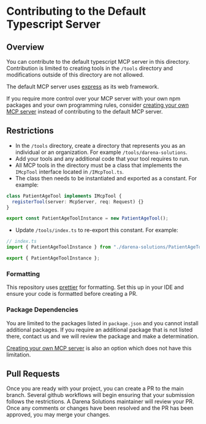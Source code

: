 # Contributing to the Default Typescript Server

## Overview

You can contribute to the default typescript MCP server in this directory. Contribution
is limited to creating tools in the `/tools` directory and modifications outside
of this directory are not allowed.

The default MCP server uses [express](https://expressjs.com/) as its web framework.

If you require more control over your MCP server with your own npm packages and
your own programming rules, consider [creating your own MCP server](../servers) instead
of contributing to the default MCP server.

## Restrictions

- In the `/tools` directory, create a directory that represents you as an individual
  or an organization. For example `/tools/darena-solutions`.
- Add your tools and any additional code that your tool requires to run.
- All MCP tools in the directory must be a class that implements the `IMcpTool`
  interface located in `/IMcpTool.ts`.
- The class then needs to be instantiated and exported as a constant. For example:

```typescript
class PatientAgeTool implements IMcpTool {
  registerTool(server: McpServer, req: Request) {}
}

export const PatientAgeToolInstance = new PatientAgeTool();
```

- Update `/tools/index.ts` to re-export this constant. For example:

```typescript
// index.ts
import { PatientAgeToolInstance } from "./darena-solutions/PatientAgeTool";

export { PatientAgeToolInstance };
```

### Formatting

This repository uses [prettier](https://prettier.io/) for formatting. Set this up
in your IDE and ensure your code is formatted before creating a PR.

### Package Dependencies

You are limited to the packages listed in `package.json` and you cannot install
additional packages. If you require an additional package that is not listed there,
contact us and we will review the package and make a determination.

[Creating your own MCP server](../servers) is also an option which does not have
this limitation.

## Pull Requests

Once you are ready with your project, you can create a PR to the main branch. Several
github workflows will begin ensuring that your submission follows the restrictions.
A Darena Solutions maintainer will review your PR. Once any comments or changes
have been resolved and the PR has been approved, you may merge your changes.
